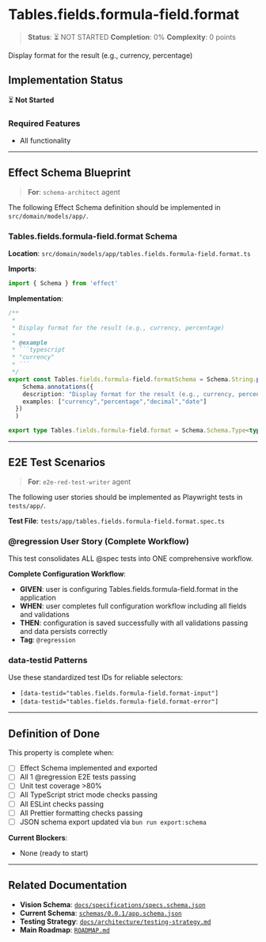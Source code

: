 # Tables.fields.formula-field.format

> **Status**: ⏳ NOT STARTED
> **Completion**: 0%
> **Complexity**: 0 points

Display format for the result (e.g., currency, percentage)

## Implementation Status

⏳ **Not Started**

### Required Features

- All functionality

---

## Effect Schema Blueprint

> **For**: `schema-architect` agent

The following Effect Schema definition should be implemented in `src/domain/models/app/`.

### Tables.fields.formula-field.format Schema

**Location**: `src/domain/models/app/tables.fields.formula-field.format.ts`

**Imports**:

```typescript
import { Schema } from 'effect'
```

**Implementation**:

````typescript
/**
 *
 * Display format for the result (e.g., currency, percentage)
 *
 * @example
 * ```typescript
 * "currency"
 * ```
 */
export const Tables.fields.formula-field.formatSchema = Schema.String.pipe(
    Schema.annotations({
    description: "Display format for the result (e.g., currency, percentage)",
    examples: ["currency","percentage","decimal","date"]
  })
  )

export type Tables.fields.formula-field.format = Schema.Schema.Type<typeof Tables.fields.formula-field.formatSchema>
````

---

## E2E Test Scenarios

> **For**: `e2e-red-test-writer` agent

The following user stories should be implemented as Playwright tests in `tests/app/`.

**Test File**: `tests/app/tables.fields.formula-field.format.spec.ts`

### @regression User Story (Complete Workflow)

This test consolidates ALL @spec tests into ONE comprehensive workflow.

**Complete Configuration Workflow**:

- **GIVEN**: user is configuring Tables.fields.formula-field.format in the application
- **WHEN**: user completes full configuration workflow including all fields and validations
- **THEN**: configuration is saved successfully with all validations passing and data persists correctly
- **Tag**: `@regression`

### data-testid Patterns

Use these standardized test IDs for reliable selectors:

- `[data-testid="tables.fields.formula-field.format-input"]`
- `[data-testid="tables.fields.formula-field.format-error"]`

---

## Definition of Done

This property is complete when:

- [ ] Effect Schema implemented and exported
- [ ] All 1 @regression E2E tests passing
- [ ] Unit test coverage >80%
- [ ] All TypeScript strict mode checks passing
- [ ] All ESLint checks passing
- [ ] All Prettier formatting checks passing
- [ ] JSON schema export updated via `bun run export:schema`

**Current Blockers**:

- None (ready to start)

---

## Related Documentation

- **Vision Schema**: [`docs/specifications/specs.schema.json`](../specs.schema.json)
- **Current Schema**: [`schemas/0.0.1/app.schema.json`](../../schemas/0.0.1/app.schema.json)
- **Testing Strategy**: [`docs/architecture/testing-strategy.md`](../../architecture/testing-strategy.md)
- **Main Roadmap**: [`ROADMAP.md`](../../../ROADMAP.md)
